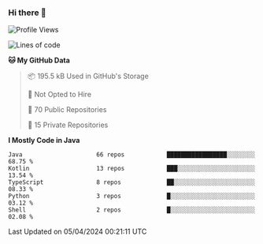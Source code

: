 ### Hi there 👋


<!--START_SECTION:waka-->
![Profile Views](http://img.shields.io/badge/Profile%20Views-8-blue)

![Lines of code](https://img.shields.io/badge/From%20Hello%20World%20I%27ve%20Written-8.0%20million%20lines%20of%20code-blue)

**🐱 My GitHub Data** 

> 📦 195.5 kB Used in GitHub's Storage 
 > 
> 🚫 Not Opted to Hire
 > 
> 📜 70 Public Repositories 
 > 
> 🔑 15 Private Repositories 
 > 
**I Mostly Code in Java** 

```text
Java                     66 repos            █████████████████░░░░░░░░   68.75 % 
Kotlin                   13 repos            ███░░░░░░░░░░░░░░░░░░░░░░   13.54 % 
TypeScript               8 repos             ██░░░░░░░░░░░░░░░░░░░░░░░   08.33 % 
Python                   3 repos             █░░░░░░░░░░░░░░░░░░░░░░░░   03.12 % 
Shell                    2 repos             █░░░░░░░░░░░░░░░░░░░░░░░░   02.08 % 
```




 Last Updated on 05/04/2024 00:21:11 UTC
<!--END_SECTION:waka-->
